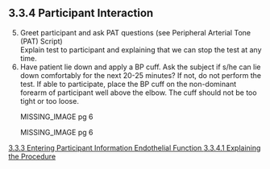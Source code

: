 ## 3.3.4 Participant Interaction

<ol start="5">
  <li>
    Greet participant and ask PAT questions (see Peripheral Arterial Tone (PAT) Script)<br />
    Explain test to participant and explaining that we can stop the test at any time.
  </li>
  <li>
    Have patient lie down and apply a BP cuff. Ask the subject if s/he can lie down comfortably
for the next 20-25 minutes? If not, do not perform the test. If able to participate, place the BP
cuff on the non-dominant forearm of participant well above the elbow. The cuff should not be too
tight or too loose.

<p>MISSING_IMAGE pg 6</p>

<p>MISSING_IMAGE pg 6</p>
  </li>
</ol>

<div class="center">
<div class="btn-group">
  <a href=":pages_path:/manuals/endothelial-function/3-03-03-entering-ppt-info.md" class="btn btn-default">
    <span class="glyphicon glyphicon-chevron-left"></span>
    3.3.3 Entering Participant Information
  </a>

  <a href=":pages_path:/manuals/endothelial-function" class="btn btn-default">
    <span class="glyphicon glyphicon-chevron-up"></span>
    Endothelial Function
  </a>

  <a href=":pages_path:/manuals/endothelial-function/3-03-04-01-explaining-procedure.md" class="btn btn-success">
    3.3.4.1 Explaining the Procedure
    <span class="glyphicon glyphicon-chevron-right"></span>
  </a>
</div>
</div>
